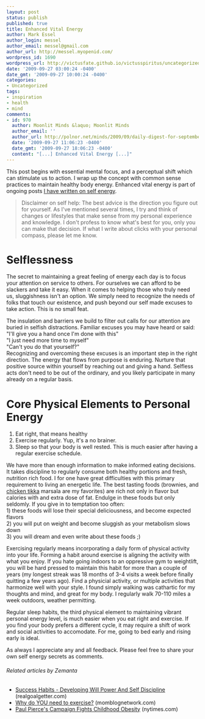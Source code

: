 ```yaml
---
layout: post
status: publish
published: true
title: Enhanced Vital Energy
author: Mark Essel
author_login: messel
author_email: messel@gmail.com
author_url: http://messel.myopenid.com/
wordpress_id: 1690
wordpress_url: http://victusfate.github.io/victusspiritus/uncategorized/2009/09/27/enhanced-vital-energy/
date: '2009-09-27 03:00:24 -0400'
date_gmt: '2009-09-27 10:00:24 -0400'
categories:
- Uncategorized
tags:
- inspiration
- health
- mind
comments:
- id: 970
  author: Moonlit Minds &laquo; Moonlit Minds
  author_email: ''
  author_url: http://polnor.net/minds/2009/09/daily-digest-for-september-27th/
  date: '2009-09-27 11:06:23 -0400'
  date_gmt: '2009-09-27 18:06:23 -0400'
  content: "[...] Enhanced Vital Energy [...]"
---
```

<p>This post begins with essential mental focus, and a perceptual shift which can stimulate us to action. I wrap up the concept with common sense practices to maintain healthy body energy. Enhanced vital energy is part of ongoing posts <a href="http://victusfate.github.io/victusspiritus/uncategorized/2009/04/28/a-few-surefire-tactics-to-boost-your-verve/">I have written on self energy</a>.</p>
<blockquote><p>Disclaimer on self help: The best advice is the direction you figure out for yourself. As I've mentioned several times, I try and think of changes or lifestyles that make sense from my personal experience and knowledge. I don't profess to know what's best for you, only you can make that decision. If what I write about clicks with your personal compass, please let me know.</p></blockquote>
<h1>Selflessness</h1>
<p>The secret to maintaining a great feeling of energy each day is to focus your attention on service to others. For ourselves we can afford to be slackers and take it easy. When it comes to helping those who truly need us, sluggishness isn't an option. We simply need to recognize the needs of folks that touch our existence, and push beyond our self made excuses to take action. This is no small feat.</p>
<p>The insulation and barriers we build to filter out calls for our attention are buried in selfish distractions. Familiar excuses you may have heard or said:<br />
"I'll give you a hand once I'm done with this"<br />
"I just need more time to myself"<br />
"Can't you do that yourself?"<br />
Recognizing and overcoming these excuses is an important step in the right direction. The energy that flows from purpose is enduring. Nurture that positive source within yourself by reaching out and giving a hand. Selfless acts don't need to be out of the ordinary, and you likely participate in many already on a regular basis.</p>
<h1>Core Physical Elements to Personal Energy</h1>
<ol>
<li><span style="background-color: #ffffff;">Eat right, that means healthy</span></li>
<li><span style="background-color: #ffffff;">Exercise regularly. Yup, it's a no brainer.</span></li>
<li><span style="background-color: #ffffff;">Sleep so that your body is well rested. This is much easier after having a regular exercise schedule.</span></li>
</ol>
<p>We have more than enough information to make informed eating decisions. It takes discipline to regularly consume both healthy portions and fresh, nutrition rich food. I for one have great difficulties with this primary requirement to living an energetic life. The best tasting foods (brownies, and <a class="zem_slink" title="Chicken tikka" rel="wikipedia" href="http://en.wikipedia.org/wiki/Chicken_tikka">chicken tikka</a> marsala are my favorites) are rich not only in flavor but calories with and extra dose of fat. Endulge in these foods but only seldomly. If you give in to temptation too often:<br />
1) these foods will lose their special deliciousness, and become expected flavors<br />
2) you will put on weight and become sluggish as your metabolism slows down<br />
3) you will dream and even write about these foods ;)</p>
<p>Exercising regularly means incorporating a daily form of physical activity into your life. Forming a habit around exercise is aligning the activity with what you enjoy. If you hate going indoors to an oppressive gym to weightlift, you will be hard pressed to maintain this habit for more than a couple of years (my longest streak was 18 months of 3-4 visits a week before finally quitting a few years ago). Find a physicial activity, or multiple activities that harmonize well with your style. I found simply walking was cathartic for my thoughts and mind, and great for my body. I regularly walk 70-110 miles a week outdoors, weather permitting.</p>
<p>Regular sleep habits, the third physical element to maintaining vibrant personal energy level, is much easier when you eat right and exercise. If you find your body prefers a different cycle, it may require a shift of work and social activities to accomodate. For me, going to bed early and rising early is ideal.</p>
<p>As always I appreciate any and all feedback. Please feel free to share your own self energy secrets as comments.</p>
<h6 class="zemanta-related-title" style="font-size: 1em;">Related articles by Zemanta</h6>
<ul class="zemanta-article-ul">
<li class="zemanta-article-ul-li"><a href="http://realgoalgetter.com/success-habits-developing-will-power-and-self-discipline">Success Habits - Developing Will Power And Self Discipline</a> (realgoalgetter.com)</li>
<li class="zemanta-article-ul-li"><a href="http://www.momblognetwork.com/content/why-do-you-need-exercise-0">Why do YOU need to exercise?</a> (momblognetwork.com)</li>
<li class="zemanta-article-ul-li"><a href="http://r.zemanta.com/?u=http%3A//www10.nytimes.com/aponline/2009/09/24/sports/AP-BKN-Celtics-Pierces-Campaign.html%3F_r%3D5%26partner%3Drss%26emc%3Drss&amp;a=7961106&amp;rid=9ad408b5-1a5b-4dec-94f2-55542f48574e&amp;e=399e73b569e400ad51b6470d61087609">Paul Pierce's Campaign Fights Childhood Obesity</a> (nytimes.com)</li>
</ul>


